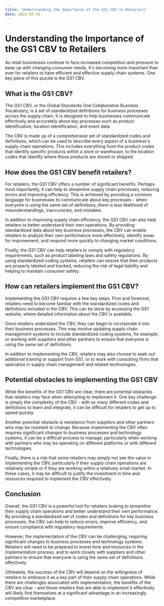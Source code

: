 ```yaml
---
title: 'Understanding the Importance of the GS1 CBV to Retailers'
date: 2023-03-26
---
```


# Understanding the Importance of the GS1 CBV to Retailers

As retail businesses continue to face increased competition and pressure to keep up with changing consumer needs, it's becoming more important than ever for retailers to have efficient and effective supply chain systems. One key piece of this puzzle is the GS1 CBV.

## What is the GS1 CBV?

The GS1 CBV, or the Global Standards One Collaborative Business Vocabulary, is a set of standardized definitions for business processes across the supply chain. It is designed to help businesses communicate effectively and accurately about key processes such as product identification, location identification, and event data.

The CBV is made up of a comprehensive set of standardized codes and definitions, which can be used to describe every aspect of a business's supply chain operations. This includes everything from the product codes that identify specific products within a store or warehouse, to the location codes that identify where those products are stored or shipped.

## How does the GS1 CBV benefit retailers?

For retailers, the GS1 CBV offers a number of significant benefits. Perhaps most importantly, it can help to streamline supply chain processes, reducing errors and improving efficiency. This is achieved by providing a common language for businesses to communicate about key processes - when everyone is using the same set of definitions, there is less likelihood of misunderstandings, inaccuracies, and mistakes.

In addition to improving supply chain efficiency, the GS1 CBV can also help retailers to better understand their own operations. By providing standardized data about key business processes, the CBV can enable retailers to analyze their own performance more effectively, identify areas for improvement, and respond more quickly to changing market conditions.

Finally, the GS1 CBV can help retailers to comply with regulatory requirements, such as product labeling laws and safety regulations. By using standardized coding systems, retailers can ensure that their products are properly labeled and tracked, reducing the risk of legal liability and helping to maintain consumer safety.

## How can retailers implement the GS1 CBV?

Implementing the GS1 CBV requires a few key steps. First and foremost, retailers need to become familiar with the standardized codes and definitions included in the CBV. This can be done by accessing the GS1 website, where detailed information about the CBV is available.

Once retailers understand the CBV, they can begin to incorporate it into their business processes. This may involve updating supply chain management systems to include standardized coding systems, for example, or working with suppliers and other partners to ensure that everyone is using the same set of definitions.

In addition to implementing the CBV, retailers may also choose to seek out additional training or support from GS1, or to work with consulting firms that specialize in supply chain management and related technologies.

## Potential obstacles to implementing the GS1 CBV

While the benefits of the GS1 CBV are clear, there are potential obstacles that retailers may face when attempting to implement it. One key challenge is simply the complexity of the CBV - with so many different codes and definitions to learn and integrate, it can be difficult for retailers to get up to speed quickly.

Another potential obstacle is resistance from suppliers and other partners who may be resistant to change. Because implementing the CBV often requires significant changes to business processes and technology systems, it can be a difficult process to manage, particularly when working with partners who may be operating on different platforms or with different technologies.

Finally, there is a risk that some retailers may simply not see the value in implementing the CBV, particularly if their supply chain operations are relatively simple or if they are working within a relatively small market. In these cases, it may be difficult to justify the investment in time and resources required to implement the CBV effectively.

## Conclusion

Overall, the GS1 CBV is a powerful tool for retailers looking to streamline their supply chain operations and better understand their own performance. By providing a standardized set of codes and definitions for key business processes, the CBV can help to reduce errors, improve efficiency, and ensure compliance with regulatory requirements.

However, the implementation of the CBV can be challenging, requiring significant changes to business processes and technology systems. Retailers will need to be prepared to invest time and resources in the implementation process, and to work closely with suppliers and other partners to ensure that everyone is using the same set of definitions effectively.

Ultimately, the success of the CBV will depend on the willingness of retailers to embrace it as a key part of their supply chain operations. While there are challenges associated with implementation, the benefits of the CBV are clear - and those retailers that are able to implement it effectively will likely find themselves at a significant advantage in an increasingly competitive marketplace.
